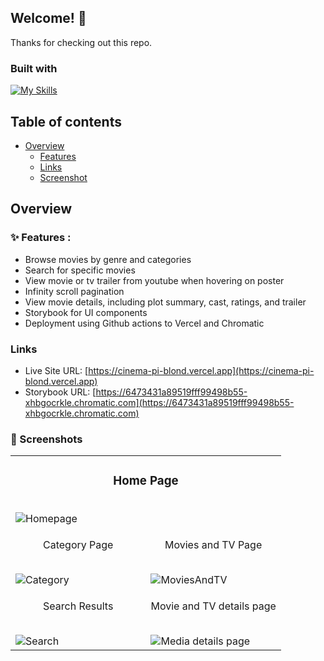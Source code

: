 ## Welcome! 👋

Thanks for checking out this repo.

### Built with
[![My Skills](https://skills.thijs.gg/icons?i=ts,react,tailwind,githubactions)](https://skills.thijs.gg)

## Table of contents

- [Overview](#overview)
  - [Features](#features)
  - [Links](#links)
  - [Screenshot](#screenshot)

## Overview

### ✨ Features :
- Browse movies by genre and categories
- Search for specific movies
- View movie or tv trailer from youtube when hovering on poster
- Infinity scroll pagination
- View movie details, including plot summary, cast, ratings, and trailer
- Storybook for UI components
- Deployment using Github actions to Vercel and Chromatic

### Links

- Live Site URL: [https://cinema-pi-blond.vercel.app](https://cinema-pi-blond.vercel.app)
- Storybook URL: [https://6473431a89519fff99498b55-xhbgocrkle.chromatic.com](https://6473431a89519fff99498b55-xhbgocrkle.chromatic.com)

### 📸 Screenshots
<table>
    <tr>
        <td colspan="2">
            <h3 align="center">Home Page</h3>
            <br />
            <img alt="Homepage" src="https://github.com/turalomarov/cinema/assets/19175982/6a5056fc-b2d3-4660-8ba8-8a2fe7aedf7c" />
        </td>
    </tr>
    <tr>
        <td width="50%">
            <p align="center">Category Page</p>
            <br />
            <img alt="Category" src="https://github.com/turalomarov/cinema/assets/19175982/6a4c021a-e193-45b4-b6d5-36685e50fc15" />
        </td>
      <td width="50%">
         <p align="center">Movies and TV Page</p>
          <br />
          <img alt="MoviesAndTV" src="https://github.com/turalomarov/cinema/assets/19175982/1a7a5bbd-6a0a-4f9a-97bd-d556bb183145" />
      </td>
    </tr>
    <tr>
        <td width="50%">
           <p align="center">Search Results</p>
          <br />
          <img alt="Search" src="https://github.com/turalomarov/cinema/assets/19175982/c4b5c0ce-50c1-4af0-9a30-5ea2c5c14ad0" />
        </td>
      <td width="50%">
        <p align="center">Movie and TV details page</p>
            <br />
            <img alt="Media details page" src="https://github.com/turalomarov/cinema/assets/19175982/b323e238-6156-4a98-8c19-ff64936fa52a" />
      </td>
    </tr>
</table>
